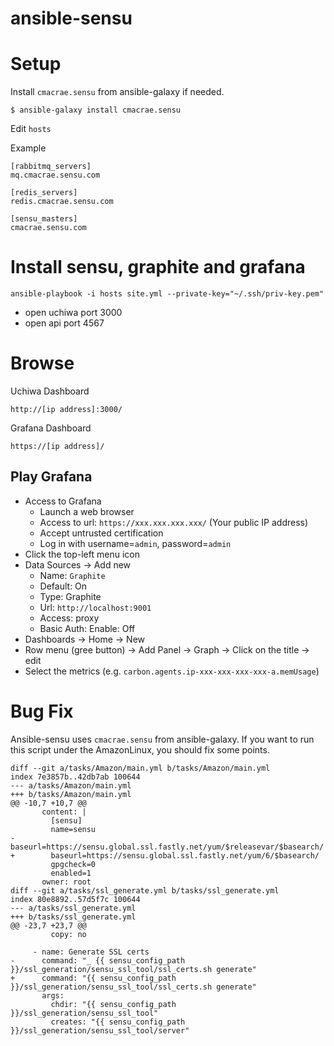 # ansible-sensu

# Setup

Install `cmacrae.sensu` from ansible-galaxy if needed.

```
$ ansible-galaxy install cmacrae.sensu
```

Edit `hosts`

Example
```
[rabbitmq_servers]
mq.cmacrae.sensu.com

[redis_servers]
redis.cmacrae.sensu.com

[sensu_masters]
cmacrae.sensu.com
```

# Install sensu, graphite and grafana

```
ansible-playbook -i hosts site.yml --private-key="~/.ssh/priv-key.pem"
```

- open uchiwa port 3000
- open api port 4567

# Browse

Uchiwa Dashboard

`http://[ip address]:3000/`

Grafana Dashboard

`https://[ip address]/`

## Play Grafana

- Access to Grafana
    - Launch a web browser
    - Access to url: ```https://xxx.xxx.xxx.xxx/``` (Your public IP address)
    - Accept untrusted certification
    - Log in with username=`admin`, password=`admin`
- Click the top-left menu icon
- Data Sources -> Add new
    - Name: `Graphite`
    - Default: On
    - Type: Graphite
    - Url: `http://localhost:9001`
    - Access: proxy
    - Basic Auth: Enable: Off
- Dashboards -> Home -> New
- Row menu (gree button) -> Add Panel -> Graph -> Click on the title -> edit
- Select the metrics (e.g. `carbon.agents.ip-xxx-xxx-xxx-xxx-a.memUsage`)

# Bug Fix

Ansible-sensu uses `cmacrae.sensu` from ansible-galaxy.
If you want to run this script under the AmazonLinux, you should fix some points.

```
diff --git a/tasks/Amazon/main.yml b/tasks/Amazon/main.yml
index 7e3857b..42db7ab 100644
--- a/tasks/Amazon/main.yml
+++ b/tasks/Amazon/main.yml
@@ -10,7 +10,7 @@
       content: |
         [sensu]
         name=sensu
-        baseurl=https://sensu.global.ssl.fastly.net/yum/$releasevar/$basearch/
+        baseurl=https://sensu.global.ssl.fastly.net/yum/6/$basearch/
         gpgcheck=0
         enabled=1
       owner: root
diff --git a/tasks/ssl_generate.yml b/tasks/ssl_generate.yml
index 80e8892..57d5f7c 100644
--- a/tasks/ssl_generate.yml
+++ b/tasks/ssl_generate.yml
@@ -23,7 +23,7 @@
         copy: no

     - name: Generate SSL certs
-      command: "_ {{ sensu_config_path }}/ssl_generation/sensu_ssl_tool/ssl_certs.sh generate"
+      command: "{{ sensu_config_path }}/ssl_generation/sensu_ssl_tool/ssl_certs.sh generate"
       args:
         chdir: "{{ sensu_config_path }}/ssl_generation/sensu_ssl_tool"
         creates: "{{ sensu_config_path }}/ssl_generation/sensu_ssl_tool/server"
```

